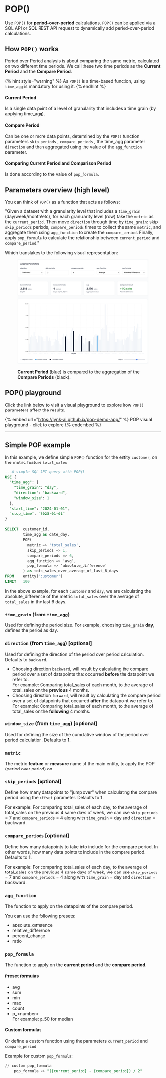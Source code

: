 # POP()

Use `POP()` for **period-over-period** calculations. `POP()` can be applied via a SQL API or SQL REST API request to dynamically add period-over-period calculations.

## How `POP()` works

Period over Period analysis is about comparing the same metric, calculated on two different time periods. We call these two time periods as the **Current Period** and the **Compare Period**.

{% hint style="warning" %}
As `POP()` is a time-based function, using `time_agg` is mandatory for using it.&#x20;
{% endhint %}

#### Current Period&#x20;

Is a single data point of a level of granularity that includes a time grain (by applying time\_agg).&#x20;

#### Compare Period&#x20;

Can be one or more data points, determined by the `POP()` function parameters `skip_periods` , `compare_periods` , the time\_agg parameter `direction` and then aggregated using the value of the `agg_function` parameter.

#### Comparing Current Period and Comparison Period

Is done according to the value of `pop_formula`.

## Parameters overview (high level)

You can think of `POP()` as a function that acts as follows:

"Given a dataset with a granularity level that includes a `time_grain` (day/week/month/etc), for each granularity level (row)  take the `metric`  as the `current_period`. Then move `direction` through time by `time_grain`: skip `skip_periods` periods, `compare_periods` times to collect the same `metric`, and aggregate them using `agg_function` to create the `compare_period`. Finally, apply `pop_formula` to calculate the relationship between `current_period` and `compare_period`."

Which translakes to the following visual representation:

<figure><img src="../../../.gitbook/assets/image (1).png" alt=""><figcaption><p><strong>Current Period</strong> (blue) is compared to the aggregation of the <strong>Compare Periods</strong> (black). </p></figcaption></figure>

## POP() playground

Click the link below to visit a visual playground to explore how `POP()` parameters affect the results.

{% embed url="https://lynk-ai.github.io/pop-demo-app/" %}
POP visual playground - click to explore
{% endembed %}

***

## Simple POP example

In this example, we define simple `POP()` function for the entity `customer`, on the metric feature `total_sales`&#x20;

```sql
-- A simple SQL API query with POP()
USE {
  "time_agg": {
    "time_grain": "day",
    "direction": "backward",
    "window_size": 1
  },
  "start_time": "2024-01-01",
  "stop_time": "2025-01-01"
}

SELECT  customer_id,
        time_agg as date_day,
        POP(
          metric => 'total_sales',
          skip_periods => 1,
          compare_periods => 6,
          agg_function => ‘avg’,
          pop_formula => ‘absolute_difference’
        ) as tota_sales_over_average_of_last_6_days
FROM    entity('customer')
LIMIT   100
```

In the above example, for each `customer` and `day`,  we are calculating the absolute\_difference of the metric `total_sales` over the average of `total_sales` in the last 6 days.

### `time_grain` (from `time_agg`)

Used for defining the period size. For example, choosing `time_grain` **day**, defines the period as day.

### `direction` (from `time_agg`) \[optional]

Used for defining the direction of the period over period calculation. Defaults to `backward`.

* Choosing direction `backward`, will result by calculating the compare period over a set of datapoints that occurred **before** the datapoint we refer to.\
  For example: Comparing total\_sales of each month, to the average of total\_sales on the **previous** 4 months.
* Choosing direction `forward`, will result by calculating the compare period over a set of datapoints that occurred **after** the datapoint we refer to.\
  For example: Comparing total\_sales of each month, to the average of total\_sales on the **following** 4 months.

### `window_size` (from `time_agg`) \[optional]

Used for defining the size of the cumulative window of the period over period calculation. Defaults to **1**.

### `metric`

The metric **feature** or **measure** name of the main entity, to apply the POP (period over period) on.

### `skip_periods` \[optional]

Define how many datapoints to "jump over" when calculating the compare period using the `offset` parameter. Defaults to **1**.&#x20;

For example: For comparing total\_sales of each day, to the average of total\_sales on the previous 4 same days of week, we can use `skip_periods` = 7 and `compare_periods` = 4 along with `time_grain` = day and `direction` = backward.

### `compare_periods` \[optional]

Define how many datapoints to take into include for the compare period. In other words, how many data points to include in the compare period. Defaults to **1**.

For example: For comparing total\_sales of each day, to the average of total\_sales on the previous 4 same days of week, we can use `skip_periods` = 7 and `compare_periods` = 4 along with `time_grain` = day and `direction` = backward.

### `agg_function`

The function to apply on the datapoints of the compare period.&#x20;

You can use the following presets:

* absolute\_difference
* relative\_difference&#x20;
* percent\_change
* ratio

### `pop_formula`

The function to apply on the **current period** and the **compare period**.

#### Preset formulas

* avg
* sum
* min
* max
* count
* p\_\<number> \
  For example:  p\_50 for median

#### Custom formulas

Or define a custom function using the parameters `current_period` and `compare_period`

Example for custom `pop_formula`:

```sql
// custom pop_formula
    pop_formula => "({current_period} - {compare_period}) / 2"
```

